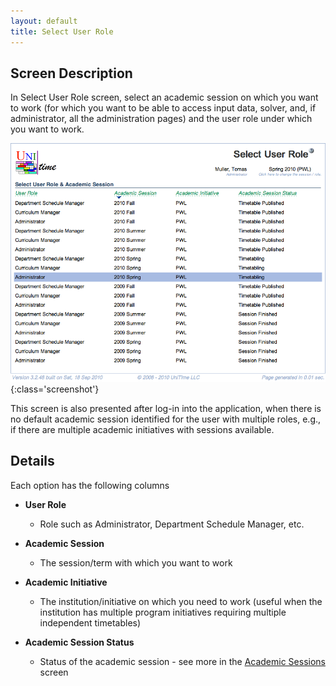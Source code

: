 ```yaml
---
layout: default
title: Select User Role
---
```



## Screen Description

In Select User Role screen, select an academic session on which you want to work (for which you want to be able to access input data, solver, and, if administrator, all the administration pages) and the user role under which you want to work.

![Select User Role](images/select-user-role-1.png){:class='screenshot'}

This screen is also presented after log-in into the application, when there is no default academic session identified for the user with multiple roles, e.g., if there are multiple academic initiatives with sessions available.

## Details

Each option has the following columns

* **User Role**
	* Role such as Administrator, Department Schedule Manager, etc.

* **Academic Session**
	* The session/term with which you want to work

* **Academic Initiative**
	* The institution/initiative on which you need to work (useful when the institution has multiple program initiatives requiring multiple independent timetables)

* **Academic Session Status**
	* Status of the academic session - see more in the [Academic Sessions](academic-sessions) screen
